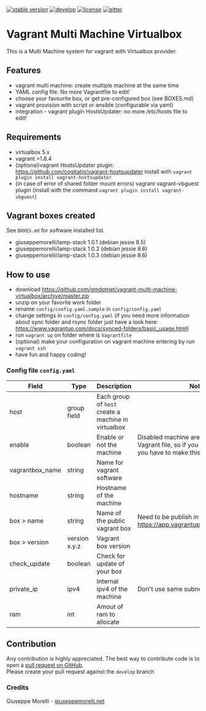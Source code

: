 [![stable version](https://img.shields.io/badge/stable%20version-1.1.0-green.svg?style=flat-square)](https://github.com/gmdotnet/vagrant-multi-machine-virtualbox/releases/tag/1.1.0)
[![develop](https://img.shields.io/badge/beta%20version-branch%20develop-oran.svg?style=flat-square)](https://github.com/gmdotnet/vagrant-multi-machine-virtualbox/tree/develop)
[![license](https://img.shields.io/badge/license-OSL--3-blue.svg?style=flat-square)](https://github.com/gmdotnet/vagrant-multi-machine-virtualbox/blob/master/LICENSE.txt)
[![gitter](https://img.shields.io/gitter/room/nwjs/nw.js.svg)](https://gitter.im/GMdotnet/Lobby?utm_source=share-link&utm_medium=link&utm_campaign=share-link)

# Vagrant Multi Machine Virtualbox

This is a Multi Machine system for vagrant with Virtualbox provider.  

## Features
- vagrant multi machine: create multiple machine at the same time
- YAML config file. No more Vagrantfile to edit!
- choose your favourite box, or get pre-configured box (see BOXES.md)
- vagrant provision with script or ansible (configurable via yaml)
- integration - vagrant plugin HostsUpdater: no more /etc/hosts file to edit!

## Requirements
- virtualbox 5.x
- vagrant >1.8.4
- (optional)vagrant HostsUpdater plugin: https://github.com/cogitatio/vagrant-hostsupdater
  install with `vagrant plugin install vagrant-hostsupdater`
- (in case of error of shared folder mount errors) vagrant vagrant-vbguest plugin (install with the command `vagrant plugin install vagrant-vbguest`)

## Vagrant boxes created
See `BOXES.md` for software installed list.

- giuseppemorelli/lamp-stack 1.0.1 (debian jessie 8.5)
- giuseppemorelli/lamp-stack 1.0.2 (debian jessie 8.6)
- giuseppemorelli/lamp-stack 1.0.3 (debian jessie 8.6)

## How to use
- download https://github.com/gmdotnet/vagrant-multi-machine-virtualbox/archive/master.zip
- unzip on your favorite work folder
- rename `config/config.yaml.sample` in `config/config.yaml`
- change settings in `config/config.yaml`
(if you need more information about sync folder and rsync folder just have a look here: https://www.vagrantup.com/docs/synced-folders/basic_usage.html)
- run `vagrant up` on folder where is `Vagrantfile`
- (optional) make your configuration on vagrant machine entering by run `vagrant ssh`
- have fun and happy coding!

### Config file `config.yaml`

| Field           | Type          | Description                                         | Note |
| --------------- | ------------- | --------------------------------------------------- | ---- |
| host            | group field   | Each group of `host` create a machine in virtualbox |      |
| enable          | boolean       | Enable or not the machine                           | Disabled machine aren't managed by Vagrant file, so if you want to destroy it you have to make this flag with `yes` |
| vagrantbox_name | string        | Name for vagrant software                           |      |
| hostname        | string        | Hostname of the machine                             |      |
| box > name      | string        | Name of the public vagrant box                      | Need to be publish in https://app.vagrantup.com/boxes/search |
| box > version   | version x.y.z | Vagrant box version                                 |      |      
| check_update    | boolean       | Check for update of your box                        |      |
| private_ip      | ipv4          | Internal ipv4 of the machine                        | Don't use same subnet of your computer     |
| ram             | int           | Amout of ram to allocate                            |      |

## Contribution
Any contribution is highly appreciated. The best way to contribute code is to open a [pull request on GitHub](https://help.github.com/articles/using-pull-requests).<br />Please create your pull request against the `develop` branch

### Credits
Giuseppe Morelli - [giuseppemorelli.net](http://www.giuseppemorelli.net)
